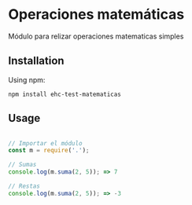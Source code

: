 # Operaciones matemáticas

Módulo para relizar operaciones matematicas simples

## Installation

Using npm:

`npm install ehc-test-matematicas`

## Usage


```ts

// Importar el módulo
const m = require('.');

// Sumas
console.log(m.suma(2, 5)); => 7

// Restas
console.log(m.suma(2, 5)); => -3
```



